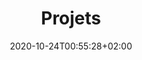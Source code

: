 ---
title: "Projets"
date: 2020-10-24T00:55:28+02:00
draft: false
layout: list
searchFilter: Project
notEverything: true
notListed: true
comment: false
zone: "projects"
---